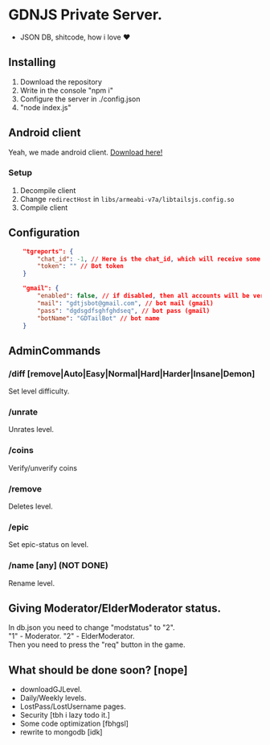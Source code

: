 # GDNJS Private Server.
* JSON DB, shitcode, how i love ❤️

## Installing
1. Download the repository
2. Write in the console "npm i"
3. Configure the server in ./config.json
4. "node index.js"

## Android client
Yeah, we made android client. [Download here!](https://mega.nz/file/6yxznSpC#KiyRmK39fs4Mev8fByVNWKMuTMFOS7ylF0MrJWDKFL4)
### Setup
1. Decompile client
2. Change `redirectHost` in `libs/armeabi-v7a/libtailsjs.config.so`
3. Compile client

## Configuration

```json
    "tgreports": {
        "chat_id": -1, // Here is the chat_id, which will receive some actions on the server.
        "token": "" // Bot token
    }
```
```json
    "gmail": {
        "enabled": false, // if disabled, then all accounts will be verified without confirmation.
        "mail": "gdtjsbot@gmail.com", // bot mail (gmail)
        "pass": "dgdsgdfsghfghdseq", // bot pass (gmail)
        "botName": "GDTailBot" // bot name
    }
```

## AdminCommands
### /diff [remove|Auto|Easy|Normal|Hard|Harder|Insane|Demon]
Set level difficulty.
### /unrate
Unrates level.
### /coins
Verify/unverify coins
### /remove
Deletes level.
### /epic
Set epic-status on level.
### /name [any] (NOT DONE)
Rename level.

## Giving Moderator/ElderModerator status.
In db.json you need to change "modstatus" to "2".<br>
"1" - Moderator.
"2" - ElderModerator.<br>
Then you need to press the "req" button in the game.
## What should be done soon? [nope]
- downloadGJLevel.
- Daily/Weekly levels.
- LostPass/LostUsername pages.
- Security [tbh i lazy todo it.]
- Some code optimization [fbhgsl]
- rewrite to mongodb [idk]
